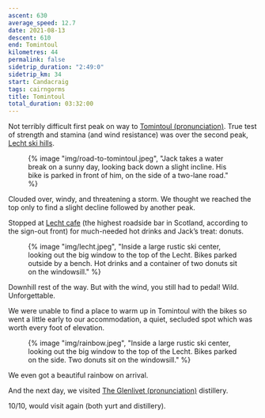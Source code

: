 ```yaml
---
ascent: 630
average_speed: 12.7
date: 2021-08-13
descent: 610
end: Tomintoul
kilometres: 44
permalink: false
sidetrip_duration: "2:49:0"
sidetrip_km: 34
start: Candacraig
tags: cairngorms
title: Tomintoul
total_duration: 03:32:00
---
```


Not terribly difficult first peak on way to [Tomintoul (pronunciation)](https://www.youtube.com/watch?v=bl_1enZk-so). True test of strength and stamina (and wind resistance) was over the second peak, [Lecht ski hills](https://www.lecht.co.uk/about-the-lecht).

<figure class="float-left">
{% image "img/road-to-tomintoul.jpeg", "Jack takes a water break on a sunny day, looking back down a slight incline. His bike is parked in front of him, on the side of a two-lane road." %}
</figure>

Clouded over, windy, and threatening a storm. We thought we reached the top only to find a slight decline followed by another peak.

Stopped at [Lecht cafe](https://maps.app.goo.gl/ATc1e5VLgsE4Rw9e9) (the highest roadside bar in Scotland, according to the sign-out front) for much-needed hot drinks and Jack’s treat: donuts.

<figure class="float-right">
{% image "img/lecht.jpeg", "Inside a large rustic ski center, looking out the big window to the top of the Lecht. Bikes parked outside by a bench. Hot drinks and a container of two donuts sit on the windowsill." %}
</figure>

Downhill rest of the way. But with the wind, you still had to pedal! Wild. Unforgettable.

We were unable to find a place to warm up in Tomintoul with the bikes so went a little early to our accommodation, a quiet, secluded spot which was worth every foot of elevation.

<figure class="float-left">
{% image "img/rainbow.jpeg", "Inside a large rustic ski center, looking out the big window to the top of the Lecht. Bikes parked on the side. Two donuts sit on the windowsill." %}
</figure>

We even got a beautiful rainbow on arrival.

And the next day, we visited [The Glenlivet (pronunciation)](https://www.youtube.com/watch?v=4fZWvnopKxM&list=PL6TwbysAXiWKQfv9GFWwsGhyjeMDShAqp&index=41) distillery.

10/10, would visit again (both yurt and distillery).
